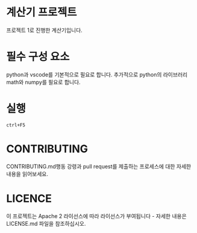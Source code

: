 # 계산기 프로젝트
프로젝트 1로 진행한 계산기입니다.

# 필수 구성 요소
python과 vscode를 기본적으로 필요로 합니다.
추가적으로 python의 라이브러리 math와 numpy를 필요로 합니다.

# 실행
```
ctrl+F5
```

# CONTRIBUTING
CONTRIBUTING.md행동 강령과 pull request를 제출하는 프로세스에 대한 자세한 내용을 읽어보세요.

# LICENCE
이 프로젝트는 Apache 2 라이선스에 따라 라이선스가 부여됩니다 - 자세한 내용은 LICENSE.md 파일을 참조하십시오.
